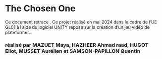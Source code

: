 # The Chosen One

Ce document retrace  .
Ce projet réalisé en mai 2024 dans le cadre de l’UE GL01 à l’aide du logiciel UNITY repose sur la création d’un jeu vidéo de plateformes.

### réalisé par MAZUET Maya, HAZHEER Ahmad raad, HUGOT Eliot, MUSSET Aurélien et SAMSON-PAPILLON Quentin
